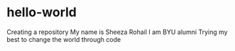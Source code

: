# hello-world
Creating a repository 
My name is Sheeza Rohail
I am BYU alumni 
Trying my best to change the world through code
